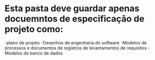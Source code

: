 # Esta pasta deve guardar apenas docuemntos de especificação de projeto como:
-plano de projeto
-Desenhos de engenharia do software
-Modelos de processos e documentos de registros de levantamentos de requisitos
-Modelos de banco de dados
